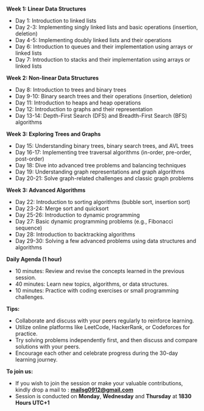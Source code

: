 ﻿**Week 1: Linear Data Structures**

- Day 1: Introduction to linked lists
- Day 2-3: Implementing singly linked lists and basic operations (insertion, deletion)
- Day 4-5: Implementing doubly linked lists and their operations
- Day 6: Introduction to queues and their implementation using arrays or linked lists
- Day 7: Introduction to stacks and their implementation using arrays or linked lists

**Week 2: Non-linear Data Structures**

- Day 8: Introduction to trees and binary trees
- Day 9-10: Binary search trees and their operations (insertion, deletion)
- Day 11: Introduction to heaps and heap operations
- Day 12: Introduction to graphs and their representation
- Day 13-14: Depth-First Search (DFS) and Breadth-First Search (BFS) algorithms

**Week 3: Exploring Trees and Graphs**

- Day 15: Understanding binary trees, binary search trees, and AVL trees
- Day 16-17: Implementing tree traversal algorithms (in-order, pre-order, post-order)
- Day 18: Dive into advanced tree problems and balancing techniques
- Day 19: Understanding graph representations and graph algorithms
- Day 20-21: Solve graph-related challenges and classic graph problems

**Week 3: Advanced Algorithms**

- Day 22: Introduction to sorting algorithms (bubble sort, insertion sort)
- Day 23-24: Merge sort and quicksort
- Day 25-26: Introduction to dynamic programming
- Day 27: Basic dynamic programming problems (e.g., Fibonacci sequence)
- Day 28: Introduction to backtracking algorithms
- Day 29-30: Solving a few advanced problems using data structures and algorithms

**Daily Agenda (1 hour)**

- 10 minutes: Review and revise the concepts learned in the previous session.
- 40 minutes: Learn new topics, algorithms, or data structures.
- 10 minutes: Practice with coding exercises or small programming challenges.

**Tips:**

- Collaborate and discuss with your peers regularly to reinforce learning.
- Utilize online platforms like LeetCode, HackerRank, or Codeforces for practice.
- Try solving problems independently first, and then discuss and compare solutions with your peers.
- Encourage each other and celebrate progress during the 30-day learning journey.

**To join us:**
- If you wish to join the session or make your valuable contributions, kindly drop a mail to : **mailsg0912@gmail.com**
- Session is conducted on **Monday**, **Wednesday** and **Thursday** at **1830 Hours UTC+1**
